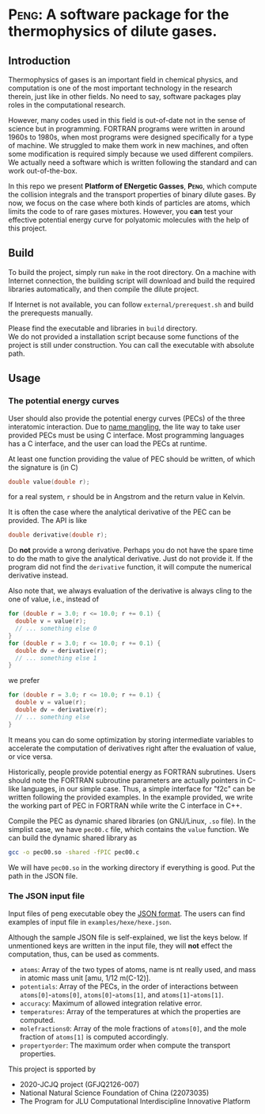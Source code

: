# <span style="font-variant: small-caps;">Peng</span>: A software package for the thermophysics of dilute gases.

## Introduction

Thermophysics of gases is an important field in chemical physics, 
and computation is one of the most important technology in the research therein,
just like in other fields.
No need to say, software packages play roles in the computational research.

However, many codes used in this field is out-of-date not in the sense of science but in programming.
FORTRAN programs were written in around 1960s to 1980s, when most programs were designed specifically for a type of machine.
We struggled to make them work in new machines, and often some modification is required simply because we used different compilers.
We actually need a software which is written following the standard and can work out-of-the-box.

In this repo we present **Platform of ENergetic Gasses**, <span style="font-variant: small-caps; font-weight: bold;">Peng</span>, 
which compute the collision integrals and the transport properties of binary dilute gases.
By now, we focus on the case where both kinds of particles are atoms, 
which limits the code to of rare gases mixtures.
However, you **can** test your effective potential energy curve for polyatomic molecules with the help of this project.

## Build

To build the project, simply run `make` in the root directory.
On a machine with Internet connection, 
the building script will download and build the required libraries automatically, 
and then compile the dilute project.

If Internet is not available, you can follow `external/prerequest.sh` and build the prerequests manually.

Please find the executable and libraries in `build` directory.  
We do not provided a installation script because some functions of the project is still under construction.
You can call the executable with absolute path.

## Usage

### The potential energy curves

User should also provide the potential energy curves (PECs) of the three interatomic interaction.
Due to [name mangling](https://en.wikipedia.org/wiki/Name_mangling), 
the lite way to take user provided PECs must be using C interface.
Most programming languages has a C interface, 
and the user can load the PECs at runtime.

At least one function providing the value of PEC should be written, of which the signature is (in C)
```c
double value(double r);
```
for a real system, `r` should be in Angstrom and the return value in Kelvin.

It is often the case where the analytical derivative of the PEC can be provided.
The API is like
```c
double derivative(double r);
```
Do **not** provide a wrong derivative.
Perhaps you do not have the spare time to do the math to give the analytical derivative. 
Just do not provide it.
If the program did not find the `derivative` function, it will compute the numerical derivative instead.

Also note that, 
we always evaluation of the derivative is always cling to the one of value, 
i.e., instead of
```cpp
for (double r = 3.0; r <= 10.0; r += 0.1) {
  double v = value(r);
  // ... something else 0
}
for (double r = 3.0; r <= 10.0; r += 0.1) {
  double dv = derivative(r);
  // ... something else 1
}
```
we prefer
```cpp
for (double r = 3.0; r <= 10.0; r += 0.1) {
  double v = value(r);
  double dv = derivative(r);
  // ... something else
}
```
It means you can do some optimization by storing intermediate variables
to accelerate the computation of derivatives right after the evaluation of value, 
or vice versa.

Historically, people provide potential energy as FORTRAN subrutines.
Users should note the FORTRAN subroutine parameters are actually pointers in C-like languages,
in our simple case.
Thus, a simple interface for "f2c" can be written following the provided examples.
In the example provided, 
we write the working part of PEC in FORTRAN while write the C interface in C++.

Compile the PEC as dynamic shared libraries (on GNU/Linux, `.so` file).
In the simplist case, we have `pec00.c` file, which contains the `value` function.
We can build the dynamic shared library as
```sh
gcc -o pec00.so -shared -fPIC pec00.c
```
We will have `pec00.so` in the working directory if everything is good.
Put the path in the JSON file.

### The JSON input file

Input files of peng executable obey the [JSON format](https://en.wikipedia.org/wiki/JSON).
The users can find examples of input file in `examples/hexe/hexe.json`.

Although the sample JSON file is self-explained, we list the keys below.
If unmentioned keys are written in the input file, 
they will **not** effect the computation, thus, can be used as comments.
- `atoms`: Array of the two types of atoms, name is nt really used, and mass in atomic mass unit [amu, 1/12 m(C-12)].
- `potentials`: Array of the PECs, in the order of interactions between `atoms[0]`-`atoms[0]`, `atoms[0]`-`atoms[1]`, and `atoms[1]`-`atoms[1]`. 
- `accuracy`: Maximum of allowed integration relative error.
- `temperatures`: Array of the temperatures at which the properties are computed.
- `molefractions0`: Array of the mole fractions of `atoms[0]`, and the mole fraction of `atoms[1]` is computed accordingly.
- `propertyorder`: The maximum order when compute the transport properties.


This project is spported by
- 2020-JCJQ project (GFJQ2126-007)
- National Natural Science Foundation of China (22073035)
- The Program for JLU Computational Interdiscipline Innovative Platform
